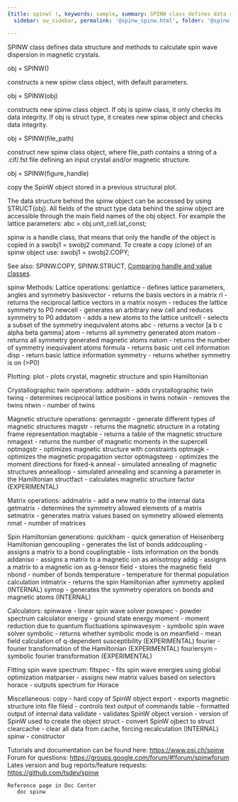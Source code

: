 ```yaml
---
{title: spinw( ), keywords: sample, summary: SPINW class defines data structure and methods to calculate spin wave,
  sidebar: sw_sidebar, permalink: '@spinw_spinw.html', folder: '@spinw', mathjax: 'true'}

---
```

  SPINW class defines data structure and methods to calculate spin wave
  dispersion in magnetic crystals.
 
  obj = SPINW()
 
  constructs a new spinw class object, with default parameters.
 
  obj = SPINW(obj)
 
  constructs new spinw class object. If obj is spinw class, it only
  checks its data integrity. If obj is struct type, it creates new
  spinw object and checks data integrity.
 
  obj = SPINW(file_path)
 
  construct new spinw class object, where file_path contains a string
  of a .cif/.fst file defining an input crystal and/or magnetic
  structure.
 
  obj = SPINW(figure_handle)
 
  copy the SpinW object stored in a previous structural plot.
 
  The data structure behind the spinw object can be accessed by using
  STRUCT(obj). All fields of the struct type data behind the spinw
  object are accessible through the main field names of the obj object.
  For example the lattice parameters:
    abc = obj.unit_cell.lat_const;
 
  spinw is a handle class, that means that only the handle of the
  object is copied in a swobj1 = swobj2 command. To create a copy
  (clone) of an spinw object use:
     swobj1 = swobj2.COPY;
 
  See also: SPINW.COPY, SPINW.STRUCT,
  <a href='/Applications/MATLAB_R2012b.app/help/matlab/matlab_oop/comparing-handle-and-value-classes.html'>Comparing handle and value classes</a>.
 
  spinw Methods:
  Lattice operations:
    genlattice      - defines lattice parameters, angles and symmetry
    basisvector     - returns the basis vectors in a matrix
    rl              - returns the reciprocal lattice vectors in a matrix
    nosym           - reduces the lattice symmetry to P0
    newcell         - generates an arbitrary new cell and reduces symmetry to P0
    addatom         - adds a new atoms to the lattice
    unitcell        - selects a subset of the symmetry inequivalent atoms 
    abc             - returns a vector [a b c alpha beta gamma]
    atom            - returns all symmetry generated atom
    matom           - returns all symmetry generated magnetic atoms
    natom           - returns the number of symmetry inequivalent atoms
    formula         - returns basic unit cell information
    disp            - return basic lattice information
    symmetry        - returns whether symmetry is on (>P0)
    
  Plotting:
    plot            - plots crystal, magnetic structure and spin Hamiltonian
 
  Crystallographic twin operations:
    addtwin         - adds crystallographic twin
    twinq           - determines reciprocal lattice positions in twins
    notwin          - removes the twins
    ntwin           - number of twins
 
  Magnetic structure operations:
    genmagstr       - generate different types of magnetic structures
    magstr          - returns the magnetic structure in a rotating frame representation
    magtable        - returns a table of the magnetic structure
    nmagext         - returns the number of magnetic moments in the supercell
    optmagstr       - optimizes magnetic structure with constraints
    optmagk         - optimizes the magnetic propagation vector
    optmagsteep     - optimizes the moment directions for fixed-k
    anneal          - simulated annealing of magnetic structures
    annealloop      - simulated annealing and scanning a parameter in the Hamiltonian
    structfact      - calculates magnetic structure factor (EXPERIMENTAL)
    
  Matrix operations:
    addmatrix        - add a new matrix to the internal data
    getmatrix       - determines the symmetry allowed elements of a matrix
    setmatrix       - generates matrix values based on symmetry allowed elements
    nmat            - number of matrices
    
  Spin Hamiltonian generations:
    quickham        - quick generation of Heisenberg Hamiltonian
    gencoupling     - generates the list of bonds
    addcoupling     - assigns a matrix to a bond
    couplingtable   - lists information on the bonds
    addaniso        - assigns a matrix to a magnetic ion as anisotropy
    addg            - assigns a matrix to a magnetic ion as g-tensor
    field           - stores the magnetic field
    nbond           - number of bonds
    temperature     - temperature for thermal population calculation
    intmatrix       - returns the spin Hamiltonian after symmetry applied (INTERNAL)
    symop           - generates the symmetry operators on bonds and magnetic atoms (INTERNAL)
    
  Calculators:
    spinwave        - linear spin wave solver
    powspec         - powder spectrum calculator
    energy          - ground state energy
    moment          - moment reduction due to quantum fluctuations
    spinwavesym     - symbolic spin wave solver
    symbolic        - returns whether symbolic mode is on
    meanfield       - mean field calculation of q-dependent susceptibility (EXPERIMENTAL)
    fourier         - fourier transformation of the Hamiltonian (EXPERIMENTAL)
    fouriersym      - symbolic fourier transformation (EXPERIMENTAL)
 
  Fitting spin wave spectrum:
    fitspec         - fits spin wave energies using global optimization
    matparser       - assigns new matrix values based on selectors
    horace          - outputs spectrum for Horace
    
  Miscellaneous:
    copy            - hard copy of SpinW object
    export          - exports magnetic structure into file
    fileid          - controls text output of commands
    table           - formatted output of internal data
    validate        - validates SpinW object
    version         - version of SpinW used to create the object
    struct          - convert SpinW ojbect to struct
    clearcache      - clear all data from cache, forcing recalculation (INTERNAL)
    spinw           - constructor
 
 
  Tutorials and documentation can be found here:
  <a href='https://www.psi.ch/spinw'>https://www.psi.ch/spinw</a>
  Forum for questions:
  <a href='https://groups.google.com/forum/#!forum/spinwforum'>https://groups.google.com/forum/#!forum/spinwforum</a>
  Lates version and bug reports/feature requests:
  <a href='https://github.com/tsdev/spinw'>https://github.com/tsdev/spinw</a>
 

    Reference page in Doc Center
       doc spinw

